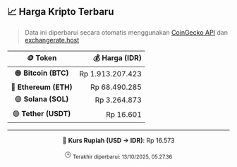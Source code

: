 

<!-- HARGA_KRIPTO -->
## 📈 Harga Kripto Terbaru

> Data ini diperbarui secara otomatis menggunakan [CoinGecko API](https://www.coingecko.com/) dan [exchangerate.host](https://exchangerate.host/)

<div align="center">

| 🪙 Token | 💰 Harga (IDR) |
|:------:|---------------:|
| 🟠 **Bitcoin (BTC)**   | Rp 1.913.207.423 |
| 🔵 **Ethereum (ETH)**  | Rp 68.490.285 |
| 🟣 **Solana (SOL)**    | Rp 3.264.873 |
| 🟢 **Tether (USDT)**   | Rp 16.601 |

---

💱 **Kurs Rupiah (USD → IDR)**: Rp 16.573

🕒 <sub>Terakhir diperbarui: 13/10/2025, 05.27.36</sub>

</div>
<!-- /HARGA_KRIPTO -->